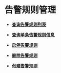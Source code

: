 # 告警规则管理<a name="ZH-CN_TOPIC_0171212619"></a>

-   **[查询告警规则列表](查询告警规则列表.md)**  

-   **[查询单条告警规则信息](查询单条告警规则信息.md)**  

-   **[启停告警规则](启停告警规则.md)**  

-   **[删除告警规则](删除告警规则.md)**  

-   **[创建告警规则](创建告警规则.md)**  


